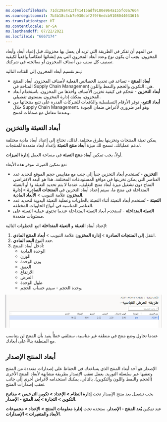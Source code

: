 ```yaml
---
ms.openlocfilehash: 71dc29a4413f41415adf9180e964a155fc0a7664
ms.sourcegitcommit: 7b3b18c3cb7e930dbf2f9f6edcb9108044033616
ms.translationtype: HT
ms.contentlocale: ar-SA
ms.lasthandoff: 07/22/2021
ms.locfileid: "6667174"
---
```

من المهم أن تفكر في الطريقة التي تريد أن يعمل بها مخزونك قبل إعداد أبعاد وأبعاد المخزون. يجب أن يكون نوع وعدد أبعاد المخزون التي يتم إنشائها انعكاساً واقعياً لكيفية تصنيف كل صنف من أصناف المخزون أو معالجته في شركتك.

يتم تقسيم أبعاد المخزون إلى الفئات التالية:

- **أبعاد المنتج** - تساعد في تحديد الخصائص الفعلية لأصناف المخزون. أبعاد المنتج المتاحة في Supply Chain Management هي: التكوين والحجم والنمط واللون.
- **أبعاد التخزين** - تتحكم في كيفية تخزين الأصناف وأخذها من المخزون. باستخدام أبعاد المخزون، يمكنك إدارة المخزون بمستوى تفصيلي. 
- **أبعاد التتبع**- توفر الأرقام التسلسلية والدُفعات للشركات القدرة على تتبع منتجاتها من خلال Supply Chain Management، وهو أمر ضروري لأغراض ضمان الجودة وعندما تتعامل مع ضمانات لمنتج.

## <a name="packing-and-storage-dimensions"></a>أبعاد التعبئة والتخزين
يمكن تعبئة المنتجات وتخزينها بطرق مختلفة. لذلك، تحتاج إلى إعداد أبعاد مادية مختلفة لدعم عملياتك. تسمح لك ميزة **أبعاد منتج التعبئة** بإعداد أبعاد متعددة للمنتجات. 

أولاً، يجب تمكين **أبعاد منتج التعبئة** في مساحة العمل **إدارة الميزات**.

مع تمكين الميزة، تتوفر هذه الأبعاد:
- **التخزين** - تُستخدم أبعاد التخزين جنباً إلى جنب مع مقاييس حجم الموقع لتحديد عدد العناصر التي يمكن تخزينها في مواقع المستودعات المختلفة. هذا هو البعد الافتراضي المتاح دون تشغيل ميزة أبعاد منتج التغليف. عندما لا يتم تحديد التعبئة و/ أو التعبئة المتداخلة في منتج ما، سيتم إعداد أبعاد التخزين في **المنتجات الصادرة** > **إدارة المخزون** علامة التبويب > **الأبعاد المادية**.
- **التعبئة** - تُستخدم أبعاد التعبئة أثناء التعبئة بالحاويات وعملية التعبئة اليدوية لتحديد عدد العناصر المناسبة في أنواع الحاويات المختلفة.
- **التعبئة المتداخلة** - تُستخدم أبعاد التعبئة المتداخلة عندما تحتوي عملية التعبئة على مستويات متعددة.

لإعداد أبعاد **التعبئة** و **التعبئة المتداخلة** اتبع الخطوات التالية:

1.  انتقل إلى **المنتجات الصادرة** > **إدارة المخزون** علامة التبويب > **أبعاد المنتج المادي**.
2.  حدد النوع **البعد المادي**.
3.  أدخل أبعاد المنتج:
    - الوحدة المادية
    - الوزن
    - وزن الوحدة
    - العمق
    - الارتفاع
    - العرض
    - طول الوحدة
    - وحدة الحجم - سيتم حساب الحجم.

![لقطة شاشة لصفحة أبعاد المنتج المادي.](../media/physical-product-dimensions-ss.png) 

عندما تحاول وضع منتج في منطقة غير مناسبة، ستتلقى خطأً يفيد بأن المنتج لن يتناسب مع المنطقة بناءً على أبعادك.


## <a name="the-version-product-dimension"></a>أبعاد المنتج الإصدار
الإصدار هو أحد أبعاد المنتج الذي يساعدك في الحفاظ على إصدارات متعددة من المنتج وتعقبها عبر سلسلة التوريد. يعمل تعقب الإصدار بطريقة مشابهة لأبعاد المنتج الأخرى (الحجم والنمط واللون والتكوين). بالتالي، يمكنك استخدامه لأغراض أخرى إلى جانب تعقب إصدارات المنتج.

يجب تشغيل بعد منتج الإصدار تحت **إدارة النظام > الإعداد > تكوين الترخيص > مفاتيح التكوين > التجارة > بُعد المنتج - الإصدار**.

 
عند تمكين **بُعد المنتج - الإصدار**، ستجده تحت **إدارة معلومات المنتج > الإعداد > مجموعات الأبعاد والمتغيرات > الإصدارات**.

